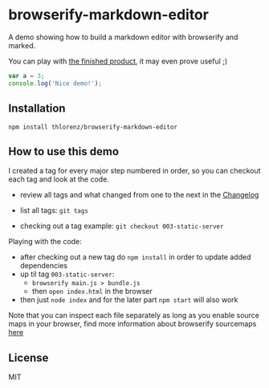 # browserify-markdown-editor

A demo showing how to build a markdown editor with browserify and marked.

You can play with [the finished product](http://thlorenz.github.io/browserify-markdown-editor/), it may even prove
useful ;)

```js
var a = 3;
console.log('Nice demo!');
```

## Installation

    npm install thlorenz/browserify-markdown-editor

## How to use this demo

I created a tag for every major step numbered in order, so you can checkout each tag and look at the code.

- review all tags and what changed from one to the next in the
  [Changelog](https://github.com/thlorenz/browserify-markdown-editor/blob/master/CHANGELOG.md)

- list all tags: `git tags`
- checking out a tag example: `git checkout 003-static-server`

Playing with the code:

- after checking out a new tag do `npm install` in order to update added dependencies
- up til tag `003-static-server`: 
  - `browserify main.js > bundle.js`
  - then `open index.html` in the browser
- then just `node index` and for the later part `npm start` will also work

Note that you can inspect each file separately as long as you enable source maps in your browser, find more information
about browserify sourcemaps [here](http://thlorenz.com/blog/browserify-sourcemaps)

## License

MIT
